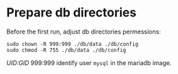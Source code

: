 # Prepare db directories

Before the first run, adjust db directories permessions:

```
sudo chown -R 999:999 ./db/data ./db/config
sudo chmod -R 755 ./db/data ./db/config
```

*UID:GID* 999:999 identify user ```mysql``` in the mariadb image.
